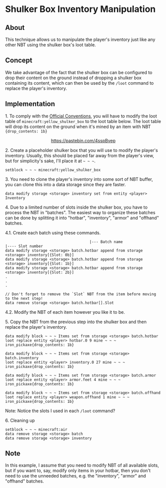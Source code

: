 # Shulker Box Inventory Manipulation

## About
This technique allows us to manipulate the player's inventory just like any other NBT using the shulker box's loot table.

## Concept
We take advantage of the fact that the shulker box can be configured to drop their content on the ground instead of dropping a shulker box containing its content, which can then be used by the `/loot` command to replace the player's inventory.

## Implementation

1\. To comply with the [Official Conventions](/conventions/index.md), you will have to modify the loot table of `minecraft:yellow_shulker_box` to the loot table below. The loot table will drop its content on the ground when it's mined by an item with NBT `{drop_contents: 1b}`  
[<center>https://pastebin.com/4sspBvep</center>](https://pastebin.com/4sspBvep)

2\. Create a placeholder shulker box that you will use to modify the player's inventory. Usually, this should be placed far away from the player's view, but for simplicity's sake, I'll place it at `~ ~ ~`.

```
setblock ~ ~ ~ minecraft:yellow_shulker_box
```

3\. You need to clone the player's inventory into some sort of NBT buffer, you can clone this into a data storage since they are faster.

```
data modify storage <storage> inventory set from entity <player> Inventory
```

4\. Due to a limited number of slots inside the shulker box, you have to process the NBT in "batches". The easiest way to organize these batches can be done by splitting it into "hotbar", "inventory", "armor" and "offhand" batches.
    <!-- - "hotbar" batch will contain items from slot 0 to 8 -->
    <!-- - "inventory" batch will contain items from slot 9 to 35 -->
    <!-- - "armor" batch will contain items from slot 100 to 103 -->
    <!-- - "offhand" btach will contain items from slot -106 (with the negative sign) -->

4.1. Create each batch using these commands.
```
                                      |--- Batch name                                     |---- Slot number
data modify storage <storage> batch.hotbar append from storage <storage> inventory[{Slot: 0b}]
data modify storage <storage> batch.hotbar append from storage <storage> inventory[{Slot: 1b}]
data modify storage <storage> batch.hotbar append from storage <storage> inventory[{Slot: 2b}]
.
.
.

// Don't forget to remove the `Slot` NBT from the item before moving to the next step!
data remove storage <storage> batch.hotbar[].Slot
```

4.2. Modify the NBT of each item however you like it to be.

5\. Copy the NBT from the previous step into the shulker box and then replace the player's inventory.

```
data modify block ~ ~ ~ Items set from storage <storage> batch.hotbar
loot replace entity <player> hotbar.0 9 mine ~ ~ ~ iron_pickaxe{drop_contents: 1b}

data modify block ~ ~ ~ Items set from storage <storage> batch.inventory
loot replace entity <player> inventory.0 27 mine ~ ~ ~ iron_pickaxe{drop_contents: 1b}

data modify block ~ ~ ~ Items set from storage <storage> batch.armor
loot replace entity <player> armor.feet 4 mine ~ ~ ~ iron_pickaxe{drop_contents: 1b}

data modify block ~ ~ ~ Items set from storage <storage> batch.offhand
loot replace entity <player> weapon.offhand 1 mine ~ ~ ~ iron_pickaxe{drop_contents: 1b}
```

Note: Notice the slots I used in each `/loot` command?

6\. Cleaning up

```
setblock ~ ~ ~ minecraft:air
data remove storage <storage> batch
data remove storage <storage> inventory
```

## Note

In this example, I assume that you need to modify NBT of all available slots, but if you want to, say, modify only items in your hotbar, then you don't need to use the unneeded batches, e.g. the "inventory", "armor" and "offhand" batches.
